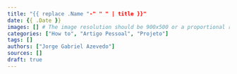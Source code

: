 ```yaml
---
title: "{{ replace .Name "-" " " | title }}"
date: {{ .Date }}
images: [] # The image resolution should be 900x500 or a proportional resolution
categories: ["How to", "Artigo Pessoal", "Projeto"]
tags: []
authors: ["Jorge Gabriel Azevedo"]
sources: []
draft: true
---
```

